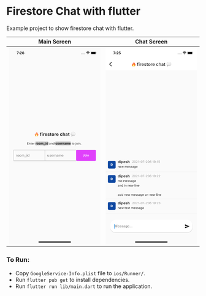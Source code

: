 # Firestore Chat with flutter

Example project to show firestore chat with flutter. 

| Main Screen                         | Chat Screen                         |
| ----------------------------------- | ----------------------------------- |
| ![main_screen.png](main_screen.png) | ![chat_screen.png](chat_screen.png) |

### To Run:
- Copy `GoogleService-Info.plist` file to `ios/Runner/`.
- Run `flutter pub get` to install dependencies.
- Run `flutter run lib/main.dart` to run the application.